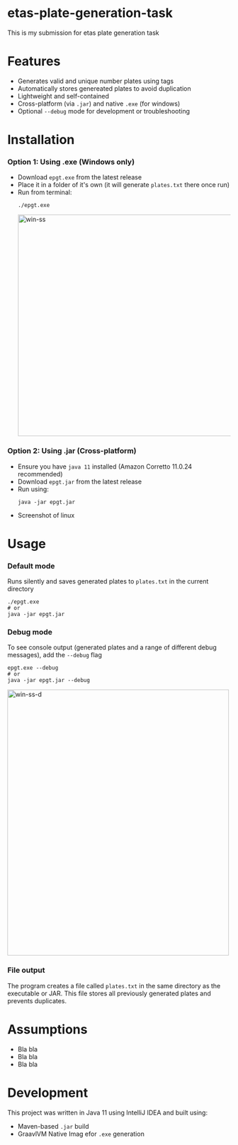 # etas-plate-generation-task
This is my submission for etas plate generation task

# Features
- Generates valid and unique number plates using tags
- Automatically stores genereated plates to avoid duplication
- Lightweight and self-contained
- Cross-platform (via `.jar`) and native `.exe` (for windows)
- Optional `--debug` mode for development or troubleshooting

# Installation
### Option 1: Using .exe (Windows only)
- Download `epgt.exe` from the latest release
- Place it in a folder of it's own (it will generate `plates.txt` there once run)
- Run from terminal:
  ```
  ./epgt.exe
  ```
  <img src="https://github.com/user-attachments/assets/9d0857b1-c7bc-445f-be14-b2031d9b27b9" alt="win-ss" width="500" height="500"/>

### Option 2: Using .jar (Cross-platform)
- Ensure you have `java 11` installed (Amazon Corretto 11.0.24 recommended)
- Download `epgt.jar` from the latest release
- Run using:
  ```
  java -jar epgt.jar
  ```
- Screenshot of linux

# Usage
### Default mode
Runs silently and saves generated plates to `plates.txt` in the current directory
```
./epgt.exe
# or
java -jar epgt.jar
```

### Debug mode
To see console output (generated plates and a range of different debug messages), add the `--debug` flag
```
epgt.exe --debug
# or
java -jar epgt.jar --debug
```
<img src="https://github.com/user-attachments/assets/0c921728-2581-4aa7-9299-de29cc226924" alt="win-ss-d" width="500" height="600"/>

### File output
The program creates a file called `plates.txt` in the same directory as the executable or JAR. This file stores all previously generated plates and prevents duplicates.

# Assumptions
- Bla bla
- Bla bla
- Bla bla

# Development
This project was written in Java 11 using IntelliJ IDEA and built using:
- Maven-based `.jar` build
- GraavlVM Native Imag efor `.exe` generation
